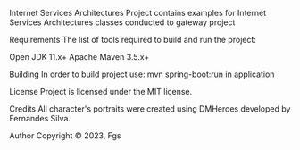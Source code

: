 Internet Services Architectures
Project contains examples for Internet Services Architectures classes conducted to gateway project


Requirements
The list of tools required to build and run the project:

Open JDK 11.x+
Apache Maven 3.5.x+


Building
In order to build project use:
mvn spring-boot:run in application


License
Project is licensed under the MIT license.

Credits
All character's portraits were created using DMHeroes developed by
Fernandes Silva.

Author
Copyright © 2023, Fgs
